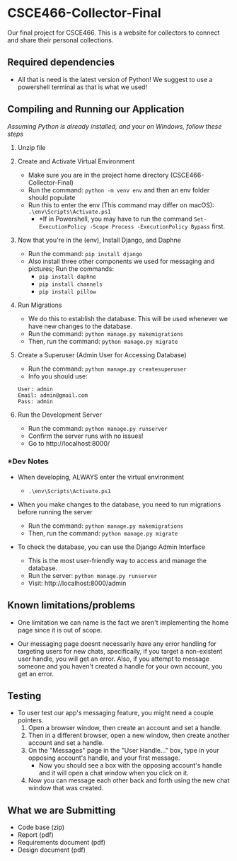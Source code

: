 # CSCE466-Collector-Final
Our final project for CSCE466. This is a website for collectors to connect and share their personal collections.

## Required dependencies

- All that is need is the latest version of Python! We suggest to use a powershell terminal as that is what we used!

## Compiling and Running our Application
*Assuming Python is already installed, and your on Windows, follow these steps*

1. Unzip file

2. Create and Activate Virtual Environment
    - Make sure you are in the project home directory (CSCE466-Collector-Final)
    - Run the command: `python -m venv env` and then an env folder should populate
    - Run this to enter the env (This command may differ on macOS): `.\env\Scripts\Activate.ps1`
        - *If in Powershell, you may have to run the command `Set-ExecutionPolicy -Scope Process -ExecutionPolicy Bypass` first.

3. Now that you're in the (env), Install Django, and Daphne
    - Run the command: `pip install django`
    - Also install three other components we used for messaging and pictures; Run the commands: 
        - `pip install daphne`
        - `pip install channels`
        - `pip install pillow`


4. Run Migrations
    - We do this to establish the database. This will be used whenever we have new changes to the database.
    - Run the command: `python manage.py makemigrations`
    - Then, run the command: `python manage.py migrate`

5. Create a Superuser (Admin User for Accessing Database)
    - Run the command: `python manage.py createsuperuser`
    - Info you should use:
    ```
    User: admin
    Email: admin@gmail.com
    Pass: admin
    ```

6. Run the Development Server
    - Run the command: `python manage.py runserver`
    - Confirm the server runs with no issues!
    - Go to http://localhost:8000/

### *Dev Notes
- When developing, ALWAYS enter the virtual environment
    - `.\env\Scripts\Activate.ps1`

- When you make changes to the database, you need to run migrations before running the server
    - Run the command: `python manage.py makemigrations`
    - Then, run the command: `python manage.py migrate`

- To check the database, you can use the Django Admin Interface
    - This is the most user-friendly way to access and manage the database.
    - Run the server: `python manage.py runserver`
    - Visit: http://localhost:8000/admin


## Known limitations/problems

- One limitation we can name is the fact we aren't implementing the home page since it is out of scope.

- Our messaging page doesnt necessarily have any error handling for targeting users for new chats, specifically, if you target a non-existent user handle, you will get an error. Also, if you attempt to message someone and you haven't created a handle for your own account, you get an error.

## Testing
- To user test our app's messaging feature, you might need a couple pointers. 
    1. Open a browser window, then create an account and set a handle. 
    2. Then in a different browser, open a new window, then create another account and set a handle. 
    3. On the "Messages" page in the "User Handle..." box, type in your opposing account's handle, and your first message.
        - Now you should see a box with the opposing account's handle and it will open a chat window when you click on it.
    4. Now you can message each other back and forth using the new chat window that was created.

## What we are Submitting
- Code base (zip)
- Report (pdf)
- Requirements document (pdf)
- Design document (pdf)